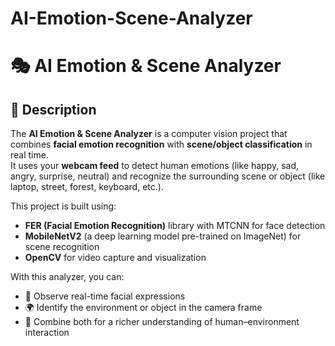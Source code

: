 # AI-Emotion-Scene-Analyzer
# 🎭 AI Emotion & Scene Analyzer

## 📖 Description
The **AI Emotion & Scene Analyzer** is a computer vision project that combines 
**facial emotion recognition** with **scene/object classification** in real time.  
It uses your **webcam feed** to detect human emotions (like happy, sad, angry, surprise, neutral) 
and recognize the surrounding scene or object (like laptop, street, forest, keyboard, etc.).

This project is built using:
- **FER (Facial Emotion Recognition)** library with MTCNN for face detection
- **MobileNetV2** (a deep learning model pre-trained on ImageNet) for scene recognition
- **OpenCV** for video capture and visualization

With this analyzer, you can:
- 👀 Observe real-time facial expressions
- 🌍 Identify the environment or object in the camera frame
- 🔗 Combine both for a richer understanding of human–environment interaction
